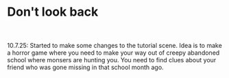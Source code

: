 # Don't look back
<br>
<br>
10.7.25: Started to make some changes to the tutorial scene. Idea is to make a horror game where you need to make your way out of creepy abandoned school where monsers are hunting you. You need to find clues about your friend who was gone missing in that school month ago.
